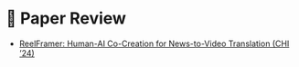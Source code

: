 # 📄 Paper Review

- [ReelFramer: Human-AI Co-Creation for News-to-Video Translation (CHI ’24)](reviews/paper1.md)
